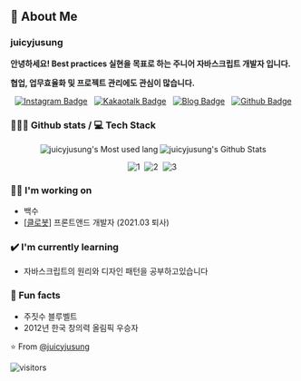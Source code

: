 ## 👋 About Me

### **juicyjusung**
**안녕하세요! Best practices 실현을 목표로 하는 주니어 자바스크립트 개발자 입니다.**

**협업, 업무효율화 및 프로젝트 관리에도 관심이 많습니다.**

<p align="center">
  <a href="https://instagram.com/juicyjusung/" target="_blank"><img alt="Instagram Badge" src="https://img.shields.io/badge/-Instagram-1ca0f1?style=for-the-badge&labelColor=1ca0f1&logo=instagram&logoColor=white&link=https://instagram.com/juicyjusung"></a>&nbsp;&nbsp;
  <a href="https://open.kakao.com/o/ses83Xlc/" target="_blank"><img alt="Kakaotalk Badge" src="https://img.shields.io/badge/-KakaoTalk-yellow?style=for-the-badge&logo=messenger&logoColor=white&link=https://open.kakao.com/o/ses83Xlc"></a>&nbsp;&nbsp;
  <a href="https://juicylog.com" target="_blank"><img alt="Blog  Badge" src="https://img.shields.io/badge/juicylog(blog)-purple?&style=for-the-badge&logo=google-chrome&logoColor=white&link=https://juicylog.com"></a>&nbsp;&nbsp;
  <a href="https://github.com/juicyjusung" target="_blank"><img alt="Github  Badge" src="https://img.shields.io/badge/github-black?&style=for-the-badge&logo=github&logoColor=white&link=https://github.com/juicyjusung"></a>
</p>


### 👨🏻‍💻 Github stats / 💻 Tech Stack 

<p align="center">
  <img align="center" src="https://github-readme-stats.vercel.app/api/top-langs/?username=juicyjusung&theme=gruvbox&hide=glsl,python" alt="juicyjusung's Most used lang" />
  <img align="center" src="https://github-readme-stats.vercel.app/api?username=juicyjusung&&show_icons=true&theme=gruvbox&show_icons=true" alt="juicyjusung's Github Stats" />  
</p>

<p align="center">
    <img alt="1" src="https://user-images.githubusercontent.com/46892438/106610085-aa8a4980-65a9-11eb-9b3a-c13f0919645c.png">&nbsp;
    <img alt="2" src="https://user-images.githubusercontent.com/46892438/106610127-b8d86580-65a9-11eb-8eb3-fb74a5fb208b.png">&nbsp;
    <img alt="3" src="https://user-images.githubusercontent.com/46892438/106610158-c0980a00-65a9-11eb-9967-cc9cb794c9b2.png">&nbsp;
</p>


### 👩‍💻 I'm working on
- 백수
- [[클로봇]](https://www.clobot.co.kr/) 프론트앤드 개발자 (2021.03 퇴사)

### ✔️ I'm currently learning
 - 자바스크립트의 원리와 디자인 패턴을 공부하고있습니다
 
### 🌴 Fun facts
- 주짓수 블루벨트
- 2012년 한국 창의력 올림픽 우승자


⭐️ From [@juicyjusung](https://github.com/juicyjusung)

![visitors](https://visitor-badge.laobi.icu/badge?page_id=juicyjusung.juicyjusung)
